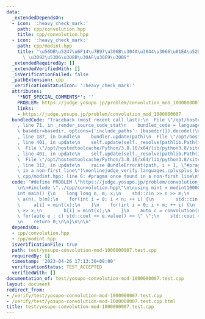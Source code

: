 ```yaml
---
data:
  _extendedDependsOn:
  - icon: ':heavy_check_mark:'
    path: cpp/convolution.hpp
    title: cpp/convolution.hpp
  - icon: ':heavy_check_mark:'
    path: cpp/modint.hpp
    title: "\u56DB\u5247\u6F14\u7B97\u306B\u304A\u3044\u3066\u81EA\u52D5\u3067 mod\
      \ \u3092\u53D6\u308B\u30AF\u30E9\u30B9"
  _extendedRequiredBy: []
  _extendedVerifiedWith: []
  _isVerificationFailed: false
  _pathExtension: cpp
  _verificationStatusIcon: ':heavy_check_mark:'
  attributes:
    '*NOT_SPECIAL_COMMENTS*': ''
    PROBLEM: https://judge.yosupo.jp/problem/convolution_mod_1000000007
    links:
    - https://judge.yosupo.jp/problem/convolution_mod_1000000007
  bundledCode: "Traceback (most recent call last):\n  File \"/opt/hostedtoolcache/Python/3.8.16/x64/lib/python3.8/site-packages/onlinejudge_verify/documentation/build.py\"\
    , line 71, in _render_source_code_stat\n    bundled_code = language.bundle(stat.path,\
    \ basedir=basedir, options={'include_paths': [basedir]}).decode()\n  File \"/opt/hostedtoolcache/Python/3.8.16/x64/lib/python3.8/site-packages/onlinejudge_verify/languages/cplusplus.py\"\
    , line 187, in bundle\n    bundler.update(path)\n  File \"/opt/hostedtoolcache/Python/3.8.16/x64/lib/python3.8/site-packages/onlinejudge_verify/languages/cplusplus_bundle.py\"\
    , line 401, in update\n    self.update(self._resolve(pathlib.Path(included), included_from=path))\n\
    \  File \"/opt/hostedtoolcache/Python/3.8.16/x64/lib/python3.8/site-packages/onlinejudge_verify/languages/cplusplus_bundle.py\"\
    , line 401, in update\n    self.update(self._resolve(pathlib.Path(included), included_from=path))\n\
    \  File \"/opt/hostedtoolcache/Python/3.8.16/x64/lib/python3.8/site-packages/onlinejudge_verify/languages/cplusplus_bundle.py\"\
    , line 312, in update\n    raise BundleErrorAt(path, i + 1, \"#pragma once found\
    \ in a non-first line\")\nonlinejudge_verify.languages.cplusplus_bundle.BundleErrorAt:\
    \ cpp/modint.hpp: line 6: #pragma once found in a non-first line\n"
  code: "#define PROBLEM \"https://judge.yosupo.jp/problem/convolution_mod_1000000007\"\
    \n\n#include \"../cpp/convolution.hpp\"\n\nusing mint = modint1000000007;\n\n\
    int main() {\n    long long n, m, x;\n    std::cin >> n >> m;\n    std::vector<mint>\
    \ a(n), b(m);\n    for(int i = 0; i < n; ++ i) {\n        std::cin >> x;\n   \
    \     a[i] = mint(x);\n    }\n    for(int i = 0; i < m; ++ i) {\n        std::cin\
    \ >> x;\n        b[i] = mint(x);\n    }\n    auto c = convolution(a, b);\n   \
    \ for(auto e : c) std::cout << e.value() << \" \";\n    std::cout << std::endl;\n\
    \n    return 0;\n\n}\n\n\n"
  dependsOn:
  - cpp/convolution.hpp
  - cpp/modint.hpp
  isVerificationFile: true
  path: test/yosupo-convolution-mod-1000000007.test.cpp
  requiredBy: []
  timestamp: '2023-04-26 17:13:30+09:00'
  verificationStatus: TEST_ACCEPTED
  verifiedWith: []
documentation_of: test/yosupo-convolution-mod-1000000007.test.cpp
layout: document
redirect_from:
- /verify/test/yosupo-convolution-mod-1000000007.test.cpp
- /verify/test/yosupo-convolution-mod-1000000007.test.cpp.html
title: test/yosupo-convolution-mod-1000000007.test.cpp
---
```

